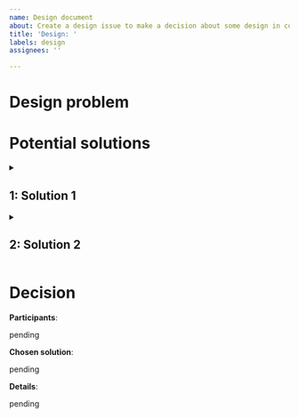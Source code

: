 ```yaml
---
name: Design document
about: Create a design issue to make a decision about some design in concrete
title: 'Design: '
labels: design
assignees: ''

---
```


# Design problem



# Potential solutions

<details>
<summary><h2>1: Solution 1</h2></summary>

```rust
// Example Rust code
```

Pros:
+ Reason 1

Cons:
+ Reason1

</details>

<details>
<summary><h2>2: Solution 2</h2></summary>

```rust
// Example Rust code
```

Pros:
+ Reason 1

Cons:
+ Reason1

</details>

# Decision

__Participants__:

pending

__Chosen solution__:

pending

__Details__:

pending
